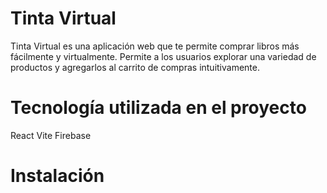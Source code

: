 # Tinta Virtual

Tinta Virtual es una aplicación web que te permite comprar libros más fácilmente y virtualmente. Permite a los usuarios explorar una variedad de productos y agregarlos al carrito de compras intuitivamente.

# Tecnología utilizada en el proyecto

React
Vite
Firebase

# Instalación

